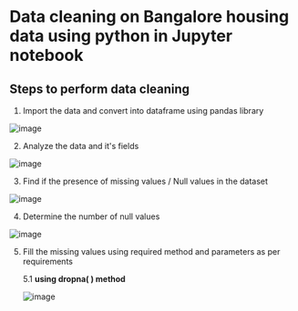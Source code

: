 # Data cleaning on Bangalore housing data using python in Jupyter notebook 

## Steps to perform data cleaning

1. Import the data and convert into dataframe using pandas library

![image](https://github.com/deva-246/DataCleaning-Using-python-on-BangaloreHousingData/assets/75877347/9e690fac-02fd-4803-bea4-e3898a4a24d5)

2. Analyze the data and it's fields

![image](https://github.com/deva-246/DataCleaning-Using-python-on-BangaloreHousingData/assets/75877347/9a8860b6-347b-4a5f-9f93-5b99ce509a73)

3. Find if the presence of missing values / Null values in the dataset

![image](https://github.com/deva-246/DataCleaning-Using-python-on-BangaloreHousingData/assets/75877347/bcb61f25-dad6-48f5-ad8e-292940ac508f)


4. Determine the number of null values

![image](https://github.com/deva-246/DataCleaning-Using-python-on-BangaloreHousingData/assets/75877347/64866358-9678-43cf-8582-b96a9016817c)


5. Fill the missing values using required method and parameters as per requirements

   5.1 **using dropna( ) method**

   ![image](https://github.com/deva-246/DataCleaning-Using-python-on-BangaloreHousingData/assets/75877347/282603dd-e46e-4fc5-a3f3-64d5b2233860)



 
